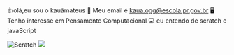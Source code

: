 👍olá,eu sou o kauãmateus
📧 Meu email é kaua.ogg@escola.pr.gov.br
🖥️ Tenho interesse em Pensamento Computacional
💻 eu entendo de scratch e javaScript

![Scratch](https://img.shields.io/badge/Scratch-4D97FF?style=for-the-badge&logo=Scratch&logoColor=white)
<img src = "https://img.shields.io/badge/JavaScript-323330?style=for-the-badge&logo=javascript&logoColor=F7DF1E">
